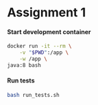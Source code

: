 # Assignment 1

#### Start development container
```bash
docker run -it --rm \
    -v "$PWD":/app \
    -w /app \
java:8 bash
```

#### Run tests
```bash
bash run_tests.sh
```
